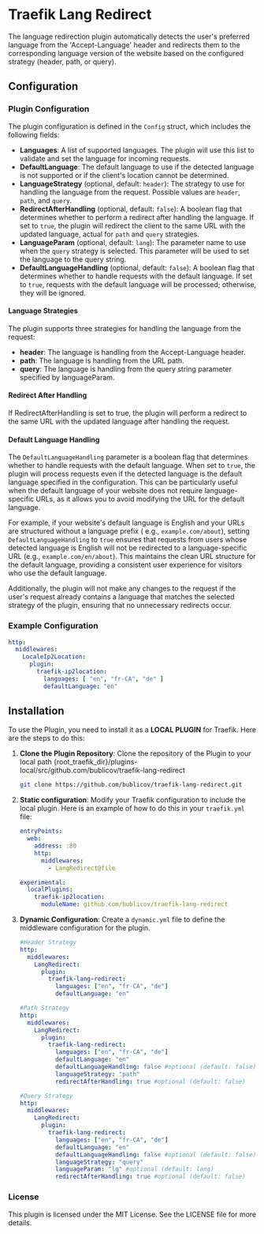 # Traefik Lang Redirect

The language redirection plugin automatically detects the user's preferred language from the 'Accept-Language' header 
and redirects them to the corresponding language version of the website based on the configured strategy (header, path, 
or query). 

## Configuration

### Plugin Configuration

The plugin configuration is defined in the `Config` struct, which includes the following fields:

- **Languages**: A list of supported languages. The plugin will use this list to validate and set the language for
  incoming requests.
- **DefaultLanguage**: The default language to use if the detected language is not supported or if the client's location
  cannot be determined.
- **LanguageStrategy** (optional, default: `header`): The strategy to use for handling the language from the request.
  Possible values are `header`, `path`, and `query`.
- **RedirectAfterHandling** (optional, default: `false`): A boolean flag that
  determines whether to perform a redirect after handling the language. If set to `true`, the plugin will redirect the
  client to the same URL with the updated language, actual for `path` and `query` strategies.
- **LanguageParam** (optional, default: `lang`): The parameter name to use when the `query` strategy is selected. This
  parameter will be used to set the language to the query string. 
- **DefaultLanguageHandling** (optional, default: `false`): A boolean flag that determines whether to handle requests
  with the default language. If set to `true`, requests with the default language will be processed; otherwise, they
  will be ignored.

#### **Language Strategies**

The plugin supports three strategies for handling the language from the request:

- **header**: The language is handling from the Accept-Language header.
- **path**: The language is handling from the URL path.
- **query**: The language is handling from the query string parameter specified by languageParam.

#### **Redirect After Handling**

If RedirectAfterHandling is set to true, the plugin will perform a redirect to the same URL with the updated language
after handling the request.

#### **Default Language Handling**

The `DefaultLanguageHandling` parameter is a boolean flag that determines whether to handle requests with the default
language. When set to `true`, the plugin will process requests even if the detected language is the default language
specified in the configuration. This can be particularly useful when the default language of your website does not
require language-specific URLs, as it allows you to avoid modifying the URL for the default language.

For example, if your website's default language is English and your URLs are structured without a language prefix (
e.g., `example.com/about`), setting `DefaultLanguageHandling` to `true` ensures that requests from users whose detected
language is English will not be redirected to a language-specific URL (e.g., `example.com/en/about`). This maintains the
clean URL structure for the default language, providing a consistent user experience for visitors who use the default
language.

Additionally, the plugin will not make any changes to the request if the user's request already contains a language that 
matches the selected strategy of the plugin, ensuring that no unnecessary redirects occur.

### Example Configuration

```yaml
http:
  middlewares:
    LocaleIp2Location:
      plugin:
        traefik-ip2location:
          languages: [ "en", "fr-CA", "de" ]
          defaultLanguage: "en"
```

## Installation

To use the Plugin, you need to install it as a **LOCAL PLUGIN** for Traefik. Here are the steps to
do
this:

1. **Clone the Plugin Repository**: Clone the repository of the Plugin to your local path
   {root_traefik_dir}/plugins-local/src/github.com/bublicov/traefik-lang-redirect

    ```sh
    git clone https://github.com/bublicov/traefik-lang-redirect.git
    ```

2. **Static configuration**: Modify your Traefik configuration to include the local plugin. Here is an example of how to
   do
   this in your `traefik.yml` file:

    ```yaml
    entryPoints:
      web:
        address: :80
        http:
          middlewares:
            - LangRedirect@file
    
    experimental:
      localPlugins:
        traefik-ip2location:
          moduleName: github.com/bublicov/traefik-lang-redirect
    ```

3. **Dynamic Configuration**: Create a `dynamic.yml` file to define the middleware configuration for the plugin.

    ```yaml   
    #Header Strategy   
    http:
      middlewares:
        LangRedirect:
          plugin:
            traefik-lang-redirect:
              languages: ["en", "fr-CA", "de"]
              defaultLanguage: "en"
    ```

    ```yaml   
    #Path Strategy   
    http:
      middlewares:
        LangRedirect:
          plugin:
            traefik-lang-redirect:
              languages: ["en", "fr-CA", "de"]
              defaultLanguage: "en"
              defaultLanguageHandling: false #optional (default: false)
              languageStrategy: "path"
              redirectAfterHandling: true #optional (default: false)
    ```

    ```yaml   
    #Query Strategy   
    http:
      middlewares:
        LangRedirect:
          plugin:
            traefik-lang-redirect:
              languages: ["en", "fr-CA", "de"]
              defaultLanguage: "en"
              defaultLanguageHandling: false #optional (default: false)
              languageStrategy: "query"
              languageParam: "lg" #optional (default: lang)
              redirectAfterHandling: true #optional (default: false)
    ```

### License

This plugin is licensed under the MIT License. See the LICENSE file for more details.
